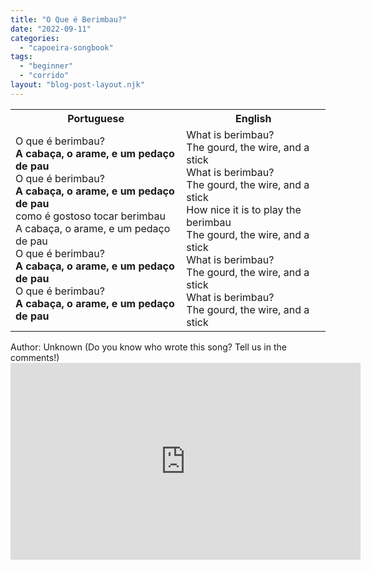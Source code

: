 ```yaml
---
title: "O Que é Berimbau?"
date: "2022-09-11"
categories: 
  - "capoeira-songbook"
tags: 
  - "beginner"
  - "corrido"
layout: "blog-post-layout.njk"
---
```


<table class="capoeira-table">
    <tr class="header-row">
        <th>Portuguese</th>
        <th>English</th>
    </tr>
    <tr>
        <td>O que é berimbau?<br>
        <strong>A cabaça, o arame, e um pedaço de pau</strong><br>
        O que é berimbau?<br>
        <strong>A cabaça, o arame, e um pedaço de pau</strong><br>
        como é gostoso tocar berimbau<br>
        A cabaça, o arame, e um pedaço de pau<br>
        O que é berimbau?<br>
        <strong>A cabaça, o arame, e um pedaço de pau</strong><br>
        O que é berimbau?<br>
        <strong>A cabaça, o arame, e um pedaço de pau</strong></td>
        <td>What is berimbau?<br>
        The gourd, the wire, and a stick<br>
        What is berimbau?<br>
        The gourd, the wire, and a stick<br>
        How nice it is to play the berimbau<br>
        The gourd, the wire, and a stick<br>
        What is berimbau?<br>
        The gourd, the wire, and a stick<br>
        What is berimbau?<br>
        The gourd, the wire, and a stick</td>
    </tr>
</table>

<figcaption>
Author: Unknown (Do you know who wrote this song? Tell us in the comments!)
</figcaption>

<iframe width="560" height="315" src="https://www.youtube.com/embed/TWdI1OmGsM4" title="YouTube video player" frameborder="0" allow="accelerometer; autoplay; clipboard-write; encrypted-media; gyroscope; picture-in-picture" allowfullscreen></iframe>